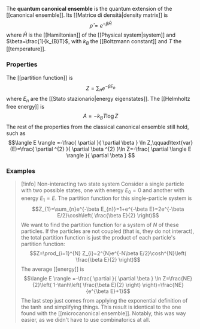 The **quantum canonical ensemble** is the quantum extension of the [[canonical ensemble]]. Its [[Matrice di densità|density matrix]] is
$$\hat{\rho}=e^{-\beta \hat{H}}$$
where $\hat{H}$ is the [[Hamiltonian]] of the [[Physical system|system]] and $\beta=\frac{1}{k_{B}T}$, with $k_{B}$ the [[Boltzmann constant]] and $T$ the [[temperature]].
### Properties
The [[partition function]] is
$$Z=\sum_{n}e^{-\beta E_{n}}$$
where $E_{n}$ are the [[Stato stazionario|energy eigenstates]]. The [[Helmholtz free energy]] is
$$A=-k_{B}T\log Z$$
The rest of the properties from the classical canonical ensemble still hold, such as
$$\langle E \rangle =-\frac{ \partial  }{ \partial \beta } \ln Z,\qquad\text{var}(E)=\frac{ \partial ^{2} }{ \partial \beta ^{2} }\ln Z=-\frac{ \partial \langle E \rangle  }{ \partial \beta } $$
### Examples
> [!info] Non-interacting two state system
> Consider a single particle with two possible states, one with energy $E_{0}=0$ and another with energy $E_{1}=E$. The partition function for this single-particle system is
> $$Z_{1}=\sum_{n}e^{-\beta E_{n}}=1+e^{-\beta E}=2e^{-\beta E/2}\cosh\left( \frac{\beta E}{2} \right)$$
> We want to find the partition function for a system of $N$ of these particles. If the particles are not coupled (that is, they do not interact), the total partition function is just the product of each particle's partition function:
> $$Z=\prod_{i=1}^{N} Z_{i}=2^{N}e^{-N\beta E/2}\cosh^{N}\left( \frac{\beta E}{2} \right)$$
> The average [[energy]] is
> $$\langle E \rangle =-\frac{ \partial  }{ \partial \beta } \ln Z=\frac{NE}{2}\left( 1-\tanh\left( \frac{\beta E}{2} \right) \right)=\frac{NE}{e^{\beta E}+1}$$
> The last step just comes from applying the exponential definition of the $\tanh$ and simplifying things. This result is identical to the one found with the [[microcanonical ensemble]]. Notably, this was way easier, as we didn't have to use combinatorics at all.
